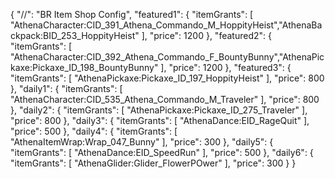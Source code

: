{
    "//": "BR Item Shop Config",
    "featured1": {
        "itemGrants": [
            "AthenaCharacter:CID_391_Athena_Commando_M_HoppityHeist","AthenaBackpack:BID_253_HoppityHeist"
        ],
        "price": 1200
    },
    "featured2": {
        "itemGrants": [
            "AthenaCharacter:CID_392_Athena_Commando_F_BountyBunny","AthenaPickaxe:Pickaxe_ID_198_BountyBunny"
        ],
        "price": 1200
    },
    "featured3": {
        "itemGrants": [
            "AthenaPickaxe:Pickaxe_ID_197_HoppityHeist"
        ],
        "price": 800
    },
    "daily1": {
        "itemGrants": [
            "AthenaCharacter:CID_535_Athena_Commando_M_Traveler"
        ],
        "price": 800
    },
    "daily2": {
        "itemGrants": [
            "AthenaPickaxe:Pickaxe_ID_275_Traveler"
        ],
        "price": 800
    },
    "daily3": {
        "itemGrants": [
            "AthenaDance:EID_RageQuit"
        ],
        "price": 500
    },
    "daily4": {
        "itemGrants": [
            "AthenaItemWrap:Wrap_047_Bunny"
        ],
        "price": 300
    },
    "daily5": {
        "itemGrants": [
            "AthenaDance:EID_SpeedRun"
        ],
        "price": 500
    },
    "daily6": {
        "itemGrants": [
            "AthenaGlider:Glider_FlowerPOwer"
        ],
        "price": 300
    }
}
